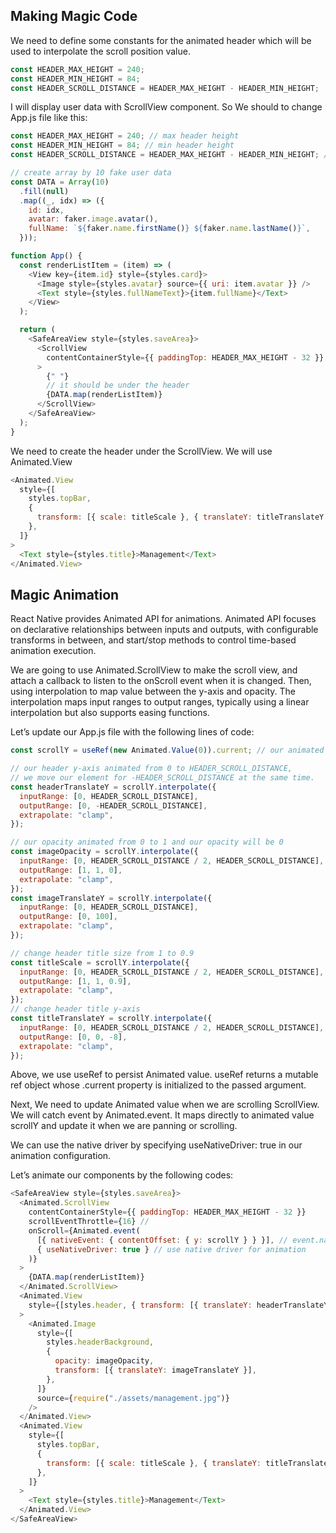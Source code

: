 ## Making Magic Code

We need to define some constants for the animated header which will be used to interpolate the scroll position value.

```js
const HEADER_MAX_HEIGHT = 240;
const HEADER_MIN_HEIGHT = 84;
const HEADER_SCROLL_DISTANCE = HEADER_MAX_HEIGHT - HEADER_MIN_HEIGHT;
```

I will display user data with ScrollView component. So We should to change App.js file like this:

```js
const HEADER_MAX_HEIGHT = 240; // max header height
const HEADER_MIN_HEIGHT = 84; // min header height
const HEADER_SCROLL_DISTANCE = HEADER_MAX_HEIGHT - HEADER_MIN_HEIGHT; // header scrolling value

// create array by 10 fake user data
const DATA = Array(10)
  .fill(null)
  .map((_, idx) => ({
    id: idx,
    avatar: faker.image.avatar(),
    fullName: `${faker.name.firstName()} ${faker.name.lastName()}`,
  }));

function App() {
  const renderListItem = (item) => (
    <View key={item.id} style={styles.card}>
      <Image style={styles.avatar} source={{ uri: item.avatar }} />
      <Text style={styles.fullNameText}>{item.fullName}</Text>
    </View>
  );

  return (
    <SafeAreaView style={styles.saveArea}>
      <ScrollView
        contentContainerStyle={{ paddingTop: HEADER_MAX_HEIGHT - 32 }}
      >
        {" "}
        // it should be under the header
        {DATA.map(renderListItem)}
      </ScrollView>
    </SafeAreaView>
  );
}
```

We need to create the header under the ScrollView. We will use Animated.View

```js
<Animated.View
  style={[
    styles.topBar,
    {
      transform: [{ scale: titleScale }, { translateY: titleTranslateY }],
    },
  ]}
>
  <Text style={styles.title}>Management</Text>
</Animated.View>
```

## Magic Animation

React Native provides Animated API for animations. Animated API focuses on declarative relationships between inputs and outputs, with configurable transforms in between, and start/stop methods to control time-based animation execution.

We are going to use Animated.ScrollView to make the scroll view, and attach a callback to listen to the onScroll event when it is changed. Then, using interpolation to map value between the y-axis and opacity. The interpolation maps input ranges to output ranges, typically using a linear interpolation but also supports easing functions.

Let’s update our App.js file with the following lines of code:

```js
const scrollY = useRef(new Animated.Value(0)).current; // our animated value

// our header y-axis animated from 0 to HEADER_SCROLL_DISTANCE,
// we move our element for -HEADER_SCROLL_DISTANCE at the same time.
const headerTranslateY = scrollY.interpolate({
  inputRange: [0, HEADER_SCROLL_DISTANCE],
  outputRange: [0, -HEADER_SCROLL_DISTANCE],
  extrapolate: "clamp",
});

// our opacity animated from 0 to 1 and our opacity will be 0
const imageOpacity = scrollY.interpolate({
  inputRange: [0, HEADER_SCROLL_DISTANCE / 2, HEADER_SCROLL_DISTANCE],
  outputRange: [1, 1, 0],
  extrapolate: "clamp",
});
const imageTranslateY = scrollY.interpolate({
  inputRange: [0, HEADER_SCROLL_DISTANCE],
  outputRange: [0, 100],
  extrapolate: "clamp",
});

// change header title size from 1 to 0.9
const titleScale = scrollY.interpolate({
  inputRange: [0, HEADER_SCROLL_DISTANCE / 2, HEADER_SCROLL_DISTANCE],
  outputRange: [1, 1, 0.9],
  extrapolate: "clamp",
});
// change header title y-axis
const titleTranslateY = scrollY.interpolate({
  inputRange: [0, HEADER_SCROLL_DISTANCE / 2, HEADER_SCROLL_DISTANCE],
  outputRange: [0, 0, -8],
  extrapolate: "clamp",
});
```

Above, we use useRef to persist Animated value. useRef returns a mutable ref object whose .current property is initialized to the passed argument.

Next, We need to update Animated value when we are scrolling ScrollView. We will catch event by Animated.event. It maps directly to animated value scrollY and update it when we are panning or scrolling.

We can use the native driver by specifying useNativeDriver: true in our animation configuration.

Let’s animate our components by the following codes:

```js
<SafeAreaView style={styles.saveArea}>
  <Animated.ScrollView
    contentContainerStyle={{ paddingTop: HEADER_MAX_HEIGHT - 32 }}
    scrollEventThrottle={16} //
    onScroll={Animated.event(
      [{ nativeEvent: { contentOffset: { y: scrollY } } }], // event.nativeEvent.contentOffset.x to scrollX
      { useNativeDriver: true } // use native driver for animation
    )}
  >
    {DATA.map(renderListItem)}
  </Animated.ScrollView>
  <Animated.View
    style={[styles.header, { transform: [{ translateY: headerTranslateY }] }]}
  >
    <Animated.Image
      style={[
        styles.headerBackground,
        {
          opacity: imageOpacity,
          transform: [{ translateY: imageTranslateY }],
        },
      ]}
      source={require("./assets/management.jpg")}
    />
  </Animated.View>
  <Animated.View
    style={[
      styles.topBar,
      {
        transform: [{ scale: titleScale }, { translateY: titleTranslateY }],
      },
    ]}
  >
    <Text style={styles.title}>Management</Text>
  </Animated.View>
</SafeAreaView>
```

